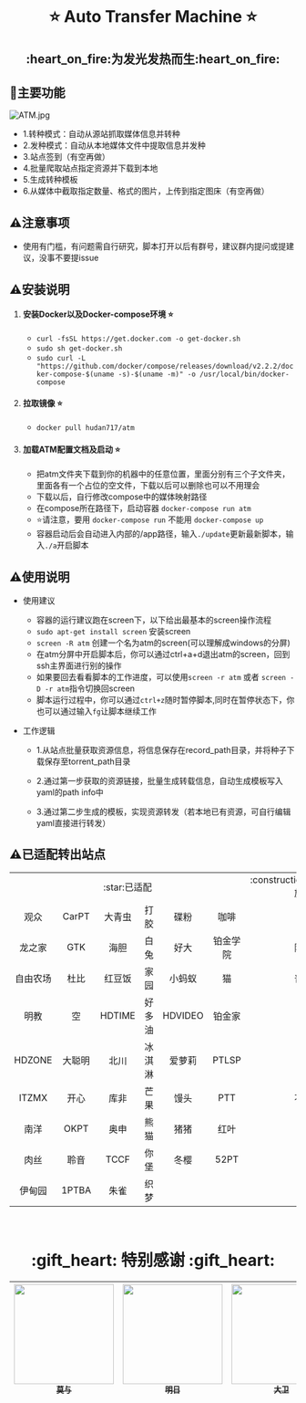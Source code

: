 <h1 align="center"> ⭐️ Auto Transfer Machine ⭐️ </h1>
<h2 align="center"><strong>:heart_on_fire:为发光发热而生:heart_on_fire:</a></strong></h2>

## :triangular_flag_on_post:主要功能
<img src="https://img.kimoji.club/images/2023/10/06/ATM.jpg" alt="ATM.jpg" border="0" />

* 1.转种模式：自动从源站抓取媒体信息并转种
* 2.发种模式：自动从本地媒体文件中提取信息并发种
* 3.站点签到（有空再做）
* 4.批量爬取站点指定资源并下载到本地
* 5.生成转种模板
* 6.从媒体中截取指定数量、格式的图片，上传到指定图床（有空再做）

## :warning:注意事项
* 使用有门槛，有问题需自行研究，脚本打开以后有群号，建议群内提问或提建议，没事不要提issue

## :warning:安装说明
1. #### 安装Docker以及Docker-compose环境 :star:
     * `curl -fsSL https://get.docker.com -o get-docker.sh`
     * `sudo sh get-docker.sh`
     * `sudo curl -L "https://github.com/docker/compose/releases/download/v2.2.2/docker-compose-$(uname -s)-$(uname -m)" -o /usr/local/bin/docker-compose`

2. #### 拉取镜像 :star:
     * `docker pull hudan717/atm`

3. #### 加载ATM配置文档及启动 :star:
     * 把atm文件夹下载到你的机器中的任意位置，里面分别有三个子文件夹，里面各有一个占位的空文件，下载以后可以删除也可以不用理会
     * 下载以后，自行修改compose中的媒体映射路径
     * 在compose所在路径下，启动容器 `docker-compose run atm`
     * :star:请注意，要用 `docker-compose run` 不能用 `docker-compose up`
     * 容器启动后会自动进入内部的/app路径，输入`./update`更新最新脚本，输入`./a`开启脚本

## :warning:使用说明

* 使用建议
     * 容器的运行建议跑在screen下，以下给出最基本的screen操作流程
     * `sudo apt-get install screen` 安装screen
     * `screen -R atm` 创建一个名为atm的screen(可以理解成windows的分屏)
     * 在atm分屏中开启脚本后，你可以通过ctrl+a+d退出atm的screen，回到ssh主界面进行别的操作
     * 如果要回去看看脚本的工作进度，可以使用`screen -r atm` 或者 `screen -D -r atm`指令切换回screen
     * 脚本运行过程中，你可以通过`ctrl+z`随时暂停脚本,同时在暂停状态下，你也可以通过输入`fg`让脚本继续工作


* 工作逻辑

    * 1.从站点批量获取资源信息，将信息保存在record_path目录，并将种子下载保存至torrent_path目录

    * 2.通过第一步获取的资源链接，批量生成转载信息，自动生成模板写入yaml的path info中

    * 3.通过第二步生成的模板，实现资源转发（若本地已有资源，可自行编辑yaml直接进行转发）


## :warning:已适配转出站点

<table>
  <tr>
    <td colspan="6" align="center">:star:已适配</td>
    <td align="center">:construction_worker_man:施工中</td>
  </tr>  
  <tr>
    <td align="center">观众</td>
    <td align="center">CarPT</td> 
    <td align="center">大青虫</td> 
    <td align="center">打胶</td> 
    <td align="center">碟粉</td>     
    <td align="center">咖啡</td>     
    <td align="center">学校</td> <!-- 施工中 -->
  </tr>  
  <tr>
    <td align="center">龙之家</td>
    <td align="center">GTK</td> 
    <td align="center">海胆</td> 
    <td align="center">白兔</td> 
    <td align="center">好大</td>  
    <td align="center">铂金学院</td>    
    <td align="center">阿童木</td> <!-- 施工中 -->
  </tr> 
  <tr>
    <td align="center">自由农场</td>
    <td align="center">杜比</td> 
    <td align="center">红豆饭</td> 
    <td align="center">家园</td> 
    <td align="center">小蚂蚁</td>
    <td align="center">猫</td>     
    <td align="center">普斯特</td> <!-- 施工中 -->
  </tr> 
  <tr>
    <td align="center">明教</td>
    <td align="center">空</td> 
    <td align="center">HDTIME</td> 
    <td align="center">好多油</td> 
    <td align="center">HDVIDEO</td>
    <td align="center">铂金家</td>     
    <td align="center">蝴蝶</td> <!-- 施工中 -->
  </tr> 
  <tr>
    <td align="center">HDZONE</td> 
    <td align="center">大聪明</td> 
    <td align="center">北川</td> 
    <td align="center">冰淇淋</td>
    <td align="center">爱萝莉</td>
    <td align="center">PTLSP</td>
    <td align="center">我堡</td> <!-- 施工中 -->
  </tr> 
  <tr>
    <td align="center">ITZMX</td> 
    <td align="center">开心</td> 
    <td align="center">库非</td> 
    <td align="center">芒果</td>
    <td align="center">馒头</td>
    <td align="center">PTT</td>
    <td align="center">不可说</td> <!-- 施工中 -->
  </tr> 
  <tr>
    <td align="center">南洋</td> 
    <td align="center">OKPT</td> 
    <td align="center">奥申</td> 
    <td align="center">熊猫</td>
    <td align="center">猪猪</td>
    <td align="center">红叶</td>
    <td align="center">烧包</td> <!-- 施工中 -->
  </tr>
  <tr>
    <td align="center">肉丝</td> 
    <td align="center">聆音</td> 
    <td align="center">TCCF</td> 
    <td align="center">你堡</td>
    <td align="center">冬樱</td>
    <td align="center">52PT</td>
    <td align="center">瓷</td> <!-- 施工中 -->
  </tr>
  <tr>
    <td align="center">伊甸园</td> 
    <td align="center">1PTBA</td> 
    <td align="center">朱雀</td> 
    <td align="center">织梦</td>
    <td align="center"></td>
    <td align="center"></td>
    <td align="center"></td> <!-- 施工中 -->
  </tr> 
</table>
<br>

<h1 align="center"> ️:gift_heart: 特别感谢 :gift_heart: </h1>

<!-- ALL-CONTRIBUTORS-LIST:START - Do not remove or modify this section -->
<!-- prettier-ignore -->
| [<img src="https://avatars.githubusercontent.com/u/17682201?v=4" width="175px;"/><br /><sub><b>莫与</b></sub>](https://github.com/dongshuyan)  <br /> | [<img src="https://avatars.githubusercontent.com/u/32202634?v=4" width="175px;"/><br /><sub><b>明日</b></sub>](https://github.com/tomorrow505/)<br /> | [<img src="https://avatars.githubusercontent.com/u/53997080?v=4" width="175px;"/><br /><sub><b>大卫</b></sub>](https://github.com/ledccn)<br /> | [<img src="https://avatars.githubusercontent.com/u/103914473?v=4" width="175px;"/><br /><sub><b>贾佬</b></sub>](https://github.com/vertex-app)<br /> | [<img src="https://img.pterclub.com/images/2023/09/29/p11a08.jpg" width="175px;"/><br /><sub><b>shmt86</b></sub>](https://pterclub.com/userdetails.php?id=751)<br /> | 
|:---------------------------------------------------------------------------------------------------------------------------------------------------:|:---------------------------------------------------------------------------------------------------------------------------------------------------:|:---------------------------------------------------------------------------------------------------------------------------------------------:|:--------------------------------------------------------------------------------------------------------------------------------------------------:|:--------------------------------------------------------------------------------------------------------------------------------------------------------------------:|
 








